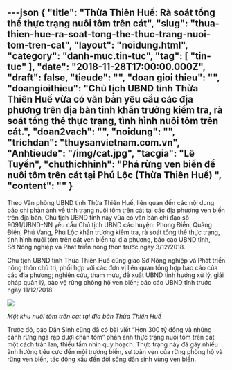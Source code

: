 ---json
{
    "title": "Thừa Thiên Huế: Rà soát tổng thể thực trạng nuôi tôm trên cát",
    "slug": "thua-thien-hue-ra-soat-tong-the-thuc-trang-nuoi-tom-tren-cat",
    "layout": "noidung.html",
    "category": "danh-muc.tin-tuc",
    "tag": [
        "tin-tuc"
    ],
    "date": "2018-11-28T17:00:00.000Z",
    "draft": false,
    "tieude": "",
    "doan gioi thieu": "",
    "doangioithieu": "Chủ tịch UBND tỉnh Thừa Thiên Huế vừa có văn bản yêu cầu các địa phương trên địa bàn tỉnh khẩn trưởng kiểm tra, rà soát tổng thể thực trạng, tình hình nuôi tôm trên cát.",
    "doan2vach": "",
    "noidung": "",
    "trichdan": "thuysanvietnam.com.vn",
    "Anhtieude": "/img/cat.jpg",
    "tacgia": "Lê Tuyến",
    "chuthichhinh": "Phá rừng ven biển để nuôi tôm trên cát tại Phú Lộc (Thừa Thiên Huế) ",
    "__content__": ""
}
---
<p>Theo Văn ph&ograve;ng UBND tỉnh Thừa Thi&ecirc;n Huế, li&ecirc;n quan đến c&aacute;c nội dung b&aacute;o ch&iacute; phản &aacute;nh về t&igrave;nh trạng nu&ocirc;i t&ocirc;m tr&ecirc;n c&aacute;t tại c&aacute;c địa phương ven biển tr&ecirc;n địa b&agrave;n, Chủ tịch UBND tỉnh n&agrave;y vừa c&oacute; văn bản chỉ đạo số 9091/UBND-NN y&ecirc;u cầu Chủ tịch UBND c&aacute;c huyện: Phong Điền, Quảng Điền, Ph&uacute; Vang, Ph&uacute; Lộc khẩn trương kiểm tra, r&agrave; so&aacute;t tổng thể thực trạng, t&igrave;nh h&igrave;nh nu&ocirc;i t&ocirc;m tr&ecirc;n c&aacute;t ven biển tại địa phương, b&aacute;o c&aacute;o UBND tỉnh, Sở&nbsp;N&ocirc;ng nghiệp&nbsp;v&agrave; Ph&aacute;t triển n&ocirc;ng th&ocirc;n trước ng&agrave;y 3/12/2018.</p>

<p>Chủ tịch UBND tỉnh Thừa Thi&ecirc;n Huế cũng giao Sở N&ocirc;ng nghiệp v&agrave; Ph&aacute;t triển n&ocirc;ng th&ocirc;n chủ tr&igrave;, phối hợp với c&aacute;c đơn vị li&ecirc;n quan tổng hợp b&aacute;o c&aacute;o của c&aacute;c địa phương; nghi&ecirc;n cứu, tham mưu, đề xuất UBND tỉnh hướng xử l&yacute;, giải ph&aacute;p quản l&yacute;, bảo vệ rừng ph&ograve;ng hộ ven biển; b&aacute;o c&aacute;o UBND tỉnh trước ng&agrave;y 11/12/2018.</p>

<p><img src="http://media.baodansinh.vn/Images/2018/11/27/thaovidn/IMG_0506.jpg" /></p>

<p><em>Một khu nu&ocirc;i t&ocirc;m tr&ecirc;n c&aacute;t tại địa b&agrave;n Thừa Thi&ecirc;n Huế</em>&nbsp;</p>

<p>Trước đ&oacute;, b&aacute;o&nbsp;D&acirc;n Sinh&nbsp;cũng đ&atilde; c&oacute; b&agrave;i viết&nbsp;&ldquo;Hơn 300 tỷ đồng v&agrave; những c&aacute;nh rừng ng&atilde; rạp dưới ch&acirc;n t&ocirc;m&rdquo;&nbsp;phản &aacute;nh thực trạng nu&ocirc;i t&ocirc;m tr&ecirc;n c&aacute;t một c&aacute;ch tr&agrave;n lan, thiếu tầm nh&igrave;n quy hoạch. Thực trạng n&agrave;y đ&atilde; g&acirc;y nhiều ảnh hưởng ti&ecirc;u cực đến m&ocirc;i trường biền, sự to&agrave;n vẹn của rừng ph&ograve;ng hộ v&agrave; rừng ven biển, t&aacute;c động xấu đến đời sống d&acirc;n sinh v&ugrave;ng ven biển.</p>
